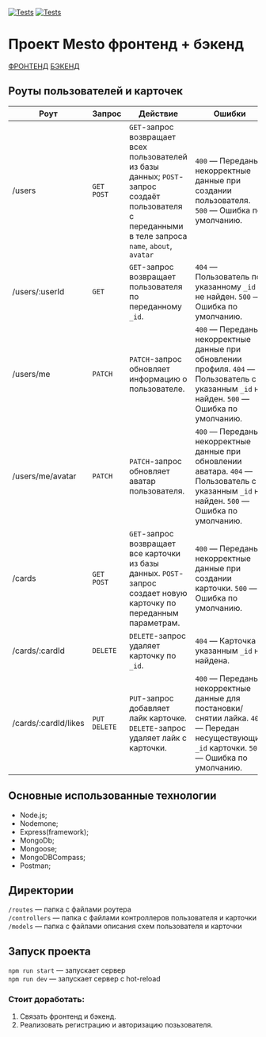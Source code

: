 [![Tests](../../actions/workflows/tests-13-sprint.yml/badge.svg)](../../actions/workflows/tests-13-sprint.yml) [![Tests](../../actions/workflows/tests-14-sprint.yml/badge.svg)](../../actions/workflows/tests-14-sprint.yml)
# Проект Mesto фронтенд + бэкенд
[ФРОНТЕНД](https://alexit81.github.io/react-mesto-auth/)
[БЭКЕНД](https://alexit81.github.io/express-mesto-gha/)

## Роуты пользователей и карточек
| Роут                 | Запрос       | Действие                                                                                                                                             | Ошибки                                                                                                                                        |
|----------------------|--------------|------------------------------------------------------------------------------------------------------------------------------------------------------|-----------------------------------------------------------------------------------------------------------------------------------------------|
| /users               | `GET POST`   | `GET`-запрос возвращает всех пользователей из базы данных; `POST`-запрос создаёт пользователя с переданными в теле запроса `name`, `about`, `avatar` | `400` — Переданы некорректные данные при создании пользователя. `500` — Ошибка по умолчанию.                                                  |
| /users/:userId       | `GET`        | `GET`-запрос возвращает пользователя по переданному `_id`.                                                                                           | `404` — Пользователь по указанному `_id` не найден. `500` — Ошибка по умолчанию.                                                              |
| /users/me            | `PATCH`      | `PATCH`-запрос обновляет информацию о пользователе.                                                                                                  | `400` — Переданы некорректные данные при обновлении профиля. `404` — Пользователь с указанным `_id` не найден. `500` — Ошибка по умолчанию.   |
| /users/me/avatar     | `PATCH`      | `PATCH`-запрос обновляет аватар пользователя.                                                                                                        | `400` — Переданы некорректные данные при обновлении аватара. `404` — Пользователь с указанным `_id` не найден. `500` — Ошибка по умолчанию.   |
| /cards               | `GET POST`   | `GET`-запрос возвращает все карточки из базы данных. `POST`-запрос создает новую карточку по переданным параметрам.                                  | `400` — Переданы некорректные данные при создании карточки. `500` — Ошибка по умолчанию.                                                      |
| /cards/:cardId       | `DELETE`     | `DELETE`-запрос удаляет карточку по `_id`.                                                                                                           | `404` — Карточка с указанным `_id` не найдена.                                                                                                |
| /cards/:cardId/likes | `PUT DELETE` | `PUT`-запрос добавляет лайк карточке. `DELETE`-запрос удаляет лайк с карточки.                                                                       | `400` — Переданы некорректные данные для постановки/снятии лайка. `404` — Передан несуществующий `_id` карточки. `500` — Ошибка по умолчанию. |

## Основные использованные технологии
* Node.js;
* Nodemone;
* Express(framework);
* MongoDb;
* Mongoose;
* MongoDBCompass;
* Postman;

## Директории

`/routes` — папка с файлами роутера  
`/controllers` — папка с файлами контроллеров пользователя и карточки   
`/models` — папка с файлами описания схем пользователя и карточки  
  
## Запуск проекта

`npm run start` — запускает сервер   
`npm run dev` — запускает сервер с hot-reload

### Стоит доработать:
1. Связать фронтенд и бэкенд.
2. Реализовать регистрацию и авторизацию позьзователя.

